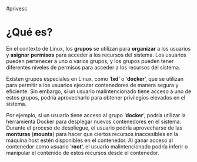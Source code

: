#privesc 

# ¿Qué es?

En el contexto de Linux, los **grupos** se utilizan para **organizar** a los usuarios y **asignar** **permisos** para acceder a los recursos del sistema. Los usuarios pueden pertenecer a uno o varios grupos, y los grupos pueden tener diferentes niveles de permisos para acceder a los recursos del sistema.

Existen grupos especiales en Linux, como ‘**lxd**‘ o ‘**docker**‘, que se utilizan para permitir a los usuarios ejecutar contenedores de manera segura y eficiente. Sin embargo, si un usuario malintencionado tiene acceso a uno de estos grupos, podría aprovecharlo para obtener privilegios elevados en el sistema.

Por ejemplo, si un usuario tiene acceso al grupo ‘**docker**‘, podría utilizar la herramienta Docker para desplegar nuevos contenedores en el sistema. Durante el proceso de despliegue, el usuario podría aprovecharse de las **monturas** (**mounts**) para hacer que ciertos recursos inaccesibles en la máquina host estén disponibles en el contenedor. Al ganar acceso al contenedor como usuario ‘**root**‘, el usuario malintencionado podría inferir o manipular el contenido de estos recursos desde el contenedor.